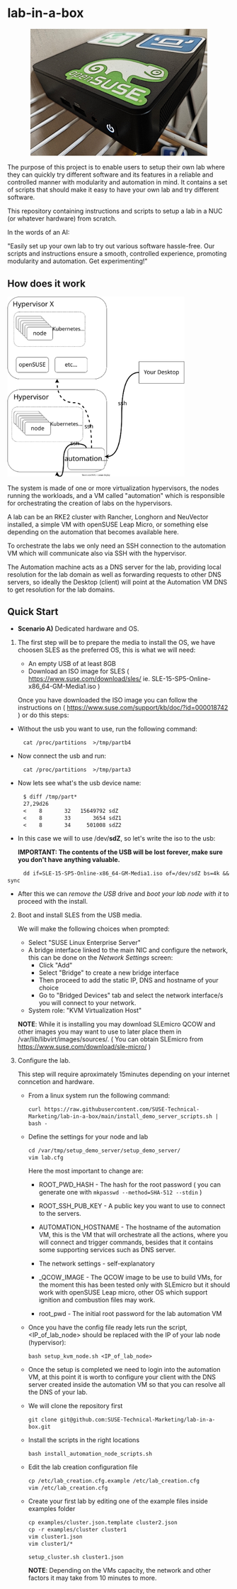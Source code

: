 # lab-in-a-box


<p align="center">
<kbd><img src="media/NUC.jpg" width="400" alt="Image of one of the NUCs i used to test and develop this lab." style="align:middle;margin:0px 50px"/></kbd>
</p>

The purpose of this project is to enable users to setup their own lab where they can quickly try different software and its features in a reliable and controlled manner with modularity and automation in mind.
It contains a set of scripts that should make it easy to have your own lab and try different software.

This repository containing instructions and scripts to setup a lab in a NUC (or whatever hardware) from scratch.


In the words of an AI:

"Easily set up your own lab to try out various software hassle-free. Our scripts and instructions ensure a smooth, controlled experience, promoting modularity and automation. Get experimenting!"

## How does it work

<img src="media/diagram1.svg" width="400" alt="Diagram1"/>

The system is made of one or more virtualization hypervisors, the nodes running the workloads, and a VM called "automation" which is responsible for orchestrating the creation of labs on the hypervisors.

A lab can be an RKE2 cluster with Rancher, Longhorn and NeuVector installed, a simple VM with openSUSE Leap Micro, or something else depending on the automation that becomes available here.

To orchestrate the labs we only need an SSH connection to the automation VM which will communicate also via SSH with the hypervisor.

The Automation machine acts as a DNS server for the lab, providing local resolution for the lab domain as well as forwarding requests to other DNS servers, so ideally the Desktop (client) will point at the Automation VM DNS to get resolution for the lab domains.


## Quick Start


- **Scenario A)** Dedicated hardware and OS.
  
 1. The first step will be to prepare the media to install the OS, we have choosen SLES as the preferred OS, this is what we will need:
   
    - An empty USB of at least 8GB
    - Download an ISO image for SLES ( https://www.suse.com/download/sles/ ie. SLE-15-SP5-Online-x86_64-GM-Media1.iso )

    Once you have downloaded the ISO image you can follow the instructions on ( https://www.suse.com/support/kb/doc/?id=000018742 ) or do this steps:
   - Without the usb you want to use, run the following command:

```shell
     cat /proc/partitions  >/tmp/partb4
```
     
   - Now connect the usb and run:

```shell
     cat /proc/partitions  >/tmp/parta3
```
     
   - Now lets see what's the usb device name:

```shell
     $ diff /tmp/part*
     27,29d26
     <    8       32   15649792 sdZ
     <    8       33       3654 sdZ1
     <    8       34     501008 sdZ2
```
    
  - In this case we will to use /dev/**sdZ**, so let's write the iso to the usb:

      **IMPORTANT: The contents of the USB will be lost forever, make sure you don't have anything valuable.**

```shell
     dd if=SLE-15-SP5-Online-x86_64-GM-Media1.iso of=/dev/sdZ bs=4k && sync
```
     
   - After this we can *remove the USB* drive and *boot your lab node with it* to proceed with the install.


 2. Boot and install SLES from the USB media.

    We will make the following choices when prompted:
    
    - Select "SUSE Linux Enterprise Server"
    - A bridge interface linked to the main NIC and configure the network, this can be done on the *Network Settings* screen:
      - Click "Add"
      - Select "Bridge" to create a new bridge interface
      - Then proceed to add the static IP, DNS and hostname of your choice
      - Go to "Bridged Devices" tab and select the network interface/s you will connect to your network.
    - System role: "KVM Virtualization Host"

    **NOTE**: While it is installing you may download SLEmicro QCOW and other images you may want to use to later place them in /var/lib/libvirt/images/sources/. ( You can obtain SLEmicro from https://www.suse.com/download/sle-micro/ )

 3. Configure the lab.

    This step will require aproximately 15minutes depending on your internet conncetion and hardware.

    - From a linux system run the following command:
      ```shell
      curl https://raw.githubusercontent.com/SUSE-Technical-Marketing/lab-in-a-box/main/install_demo_server_scripts.sh | bash -
      ```
    - Define the settings for your node and lab
      ```shell
      cd /var/tmp/setup_demo_server/setup_demo_server/
      vim lab.cfg
      ```
      Here the most important to change are:

      - ROOT_PWD_HASH - The hash for the root password ( you can generate one with ```mkpasswd --method=SHA-512 --stdin```  )

      - ROOT_SSH_PUB_KEY - A public key you want to use to connect to the servers.

      - AUTOMATION_HOSTNAME - The hostname of the automation VM, this is the VM that will orchestrate all the actions, where you will connect and trigger commands, besides that it contains some supporting services such as DNS server.

      - The network settings - self-explanatory

      - _QCOW_IMAGE - The QCOW image to be use to build VMs, for the moment this has been tested only with SLEmicro but it should work with openSUSE Leap micro, other OS which support ignition and combustion files may work.

      - root_pwd - The initial root password for the lab automation VM
      
    - Once you have the config file ready lets run the script, <IP_of_lab_node> should be replaced with the IP of your lab node (hypervisor):

      ```shell
      bash setup_kvm_node.sh <IP_of_lab_node>
      ```
    - Once the setup is completed we need to login into the automation VM, at this point it is worth to configure your client with the DNS server created inside the automation VM so that you can resolve all the DNS of your lab.
    - We will clone the repository first
      ```shell
      git clone git@github.com:SUSE-Technical-Marketing/lab-in-a-box.git
      ```

    - Install the scripts in the right locations
      ```shell
      bash install_automation_node_scripts.sh
      ```
   
    - Edit the lab creation configuration file
      ```shell
      cp /etc/lab_creation.cfg.example /etc/lab_creation.cfg
      vim /etc/lab_creation.cfg
      ```
      
    - Create your first lab by editing one of the example files inside examples folder
      ```
      cp examples/cluster.json.template cluster2.json 
      cp -r examples/cluster cluster1
      vim cluster1.json
      vim cluster1/*
      ```
      ```
      setup_cluster.sh cluster1.json
      ```
      **NOTE**: Depending on the VMs capacity, the network and other factors it may take from 10 minutes to more.


      



